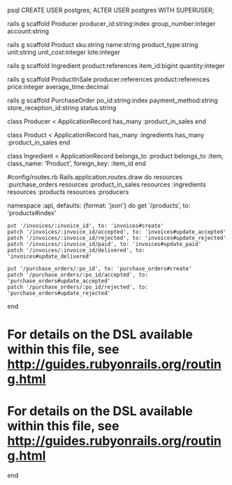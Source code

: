 psql
CREATE USER postgres;
ALTER USER postgres WITH SUPERUSER;

rails g scaffold Producer producer_id:string:index group_number:integer account:string

rails g scaffold Product sku:string name:string product_type:string unit:string unit_cost:integer lote:integer

rails g scaffold Ingredient product:references item_id:bigint quantity:integer

rails g scaffold ProductInSale producer:references product:references price:integer average_time:decimal

rails g scaffold PurchaseOrder po_id:string:index payment_method:string store_reception_id:string status:string


class Producer < ApplicationRecord
  has_many :product_in_sales
end

class Product < ApplicationRecord
  has_many :ingredients
  has_many :product_in_sales
end

class Ingredient < ApplicationRecord
  belongs_to :product
  belongs_to :item, class_name: 'Product', foreign_key: :item_id
end

#config/routes.rb
Rails.application.routes.draw do
  resources :purchase_orders
  resources :product_in_sales
  resources :ingredients
  resources :products
  resources :producers
  
  namespace :api, defaults: {format: 'json'} do
    get '/products', to: 'products#index'

    put '/invoices/:invoice_id', to: 'invoices#create'
    patch '/invoices/:invoice_id/accepted', to: 'invoices#update_accepted'
    patch '/invoices/:invoice_id/rejected', to: 'invoices#update_rejected'
    patch '/invoices/:invoice_id/paid', to: 'invoices#update_paid'
    patch '/invoices/:invoice_id/delivered', to: 'invoices#update_delivered'

    put '/purchase_orders/:po_id', to: 'purchase_orders#create'
    patch '/purchase_orders/:po_id/accepted', to: 'purchase_orders#update_accepted'
    patch '/purchase_orders/:po_id/rejected', to: 'purchase_orders#update_rejected'
  end
  # For details on the DSL available within this file, see http://guides.rubyonrails.org/routing.html
  # For details on the DSL available within this file, see http://guides.rubyonrails.org/routing.html
end
